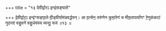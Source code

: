 +++
title = "१३ देवीर्द्वारऽ इन्द्रंसङ्घाते"

+++
दे॒वीर्द्वार॒ऽ इन्द्र॑ꣳसङ्घा॒ते वी॒ड्वीर्याम॑न्नवर्द्धयन्। आ व॒त्सेन॒ तरु॑णेन कुमा॒रेण॑ च मीव॒तापार्वा॑णꣳ रे॒णुक॑काटं नुदन्तां वसु॒वने॑ वसु॒धेय॑स्य व्यन्तु॒ यज॑ ॥१३ ॥